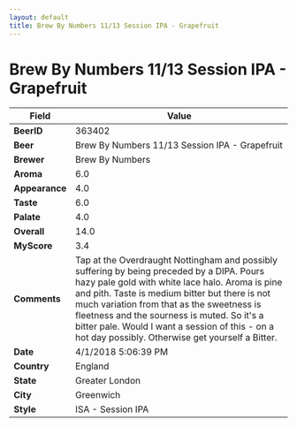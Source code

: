 ```yaml
---
layout: default
title: Brew By Numbers 11/13 Session IPA - Grapefruit
---
```


# Brew By Numbers 11/13 Session IPA - Grapefruit

| Field         | Value     |
|---------------|-----------|
| **BeerID** | 363402 |
| **Beer** | Brew By Numbers 11/13 Session IPA - Grapefruit |
| **Brewer** | Brew By Numbers |
| **Aroma** | 6.0 |
| **Appearance** | 4.0 |
| **Taste** | 6.0 |
| **Palate** | 4.0 |
| **Overall** | 14.0 |
| **MyScore** | 3.4 |
| **Comments** | Tap at the Overdraught Nottingham and possibly suffering by being preceded by a DIPA. Pours hazy pale gold with white lace halo. Aroma is pine and pith. Taste is medium bitter but there is not much variation from that as the sweetness is fleetness and the sourness is muted. So it&#39;s a bitter pale. Would I want a session of this - on a hot day possibly. Otherwise get yourself a Bitter. |
| **Date** | 4/1/2018 5:06:39 PM |
| **Country** | England |
| **State** | Greater London |
| **City** | Greenwich |
| **Style** | ISA - Session IPA |
